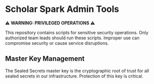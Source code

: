 # Scholar Spark Admin Tools

⚠️ **WARNING: PRIVILEGED OPERATIONS** ⚠️

This repository contains scripts for sensitive security operations.
Only authorized team leads should run these scripts.
Improper use can compromise security or cause service disruptions.

## Master Key Management

The Sealed Secrets master key is the cryptographic root of trust for all
sealed secrets in our infrastructure. Protection of this key is critical.
